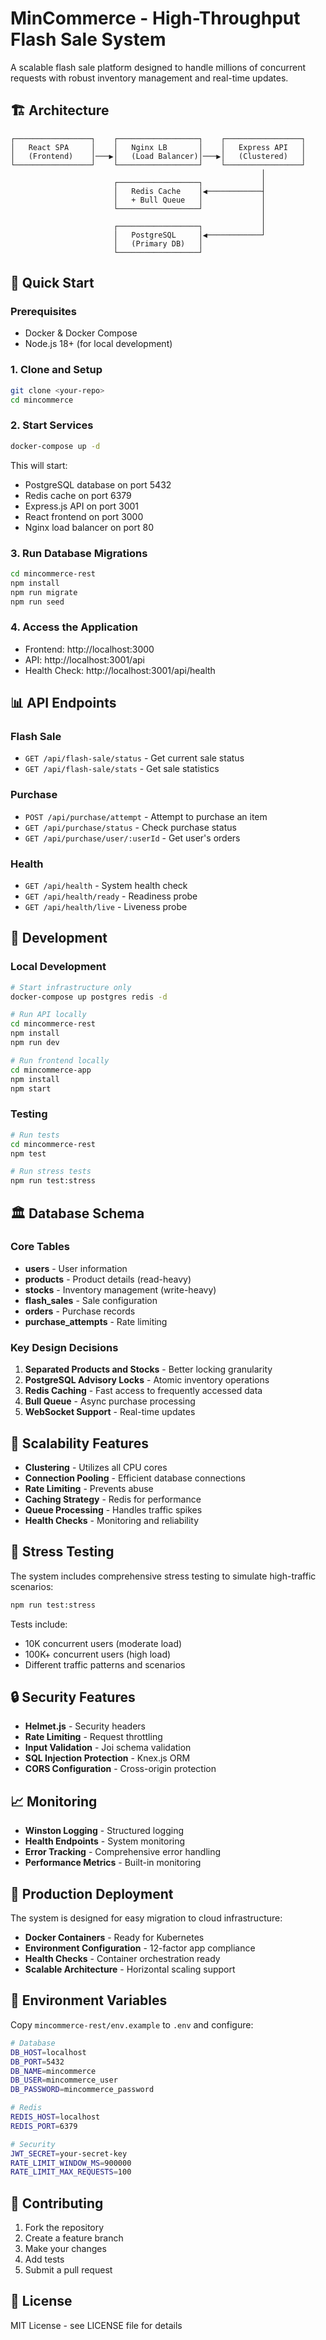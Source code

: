 # MinCommerce - High-Throughput Flash Sale System

A scalable flash sale platform designed to handle millions of concurrent requests with robust inventory management and real-time updates.

## 🏗️ Architecture

```
┌─────────────────┐    ┌──────────────────┐    ┌─────────────────┐
│   React SPA     │    │   Nginx LB       │    │   Express API   │
│   (Frontend)    │───▶│   (Load Balancer)│───▶│   (Clustered)   │
└─────────────────┘    └──────────────────┘    └─────────────────┘
                                                        │
                       ┌──────────────────┐             │
                       │   Redis Cache    │◀────────────┤
                       │   + Bull Queue   │             │
                       └──────────────────┘             │
                                                        │
                       ┌──────────────────┐             │
                       │   PostgreSQL     │◀────────────┘
                       │   (Primary DB)   │
                       └──────────────────┘
```

## 🚀 Quick Start

### Prerequisites
- Docker & Docker Compose
- Node.js 18+ (for local development)

### 1. Clone and Setup
```bash
git clone <your-repo>
cd mincommerce
```

### 2. Start Services
```bash
docker-compose up -d
```

This will start:
- PostgreSQL database on port 5432
- Redis cache on port 6379
- Express.js API on port 3001
- React frontend on port 3000
- Nginx load balancer on port 80

### 3. Run Database Migrations
```bash
cd mincommerce-rest
npm install
npm run migrate
npm run seed
```

### 4. Access the Application
- Frontend: http://localhost:3000
- API: http://localhost:3001/api
- Health Check: http://localhost:3001/api/health

## 📊 API Endpoints

### Flash Sale
- `GET /api/flash-sale/status` - Get current sale status
- `GET /api/flash-sale/stats` - Get sale statistics

### Purchase
- `POST /api/purchase/attempt` - Attempt to purchase an item
- `GET /api/purchase/status` - Check purchase status
- `GET /api/purchase/user/:userId` - Get user's orders

### Health
- `GET /api/health` - System health check
- `GET /api/health/ready` - Readiness probe
- `GET /api/health/live` - Liveness probe

## 🔧 Development

### Local Development
```bash
# Start infrastructure only
docker-compose up postgres redis -d

# Run API locally
cd mincommerce-rest
npm install
npm run dev

# Run frontend locally
cd mincommerce-app
npm install
npm start
```

### Testing
```bash
# Run tests
cd mincommerce-rest
npm test

# Run stress tests
npm run test:stress
```

## 🏛️ Database Schema

### Core Tables
- **users** - User information
- **products** - Product details (read-heavy)
- **stocks** - Inventory management (write-heavy)
- **flash_sales** - Sale configuration
- **orders** - Purchase records
- **purchase_attempts** - Rate limiting

### Key Design Decisions
1. **Separated Products and Stocks** - Better locking granularity
2. **PostgreSQL Advisory Locks** - Atomic inventory operations
3. **Redis Caching** - Fast access to frequently accessed data
4. **Bull Queue** - Async purchase processing
5. **WebSocket Support** - Real-time updates

## 🚀 Scalability Features

- **Clustering** - Utilizes all CPU cores
- **Connection Pooling** - Efficient database connections
- **Rate Limiting** - Prevents abuse
- **Caching Strategy** - Redis for performance
- **Queue Processing** - Handles traffic spikes
- **Health Checks** - Monitoring and reliability

## 🧪 Stress Testing

The system includes comprehensive stress testing to simulate high-traffic scenarios:

```bash
npm run test:stress
```

Tests include:
- 10K concurrent users (moderate load)
- 100K+ concurrent users (high load)
- Different traffic patterns and scenarios

## 🔒 Security Features

- **Helmet.js** - Security headers
- **Rate Limiting** - Request throttling
- **Input Validation** - Joi schema validation
- **SQL Injection Protection** - Knex.js ORM
- **CORS Configuration** - Cross-origin protection

## 📈 Monitoring

- **Winston Logging** - Structured logging
- **Health Endpoints** - System monitoring
- **Error Tracking** - Comprehensive error handling
- **Performance Metrics** - Built-in monitoring

## 🔄 Production Deployment

The system is designed for easy migration to cloud infrastructure:

- **Docker Containers** - Ready for Kubernetes
- **Environment Configuration** - 12-factor app compliance
- **Health Checks** - Container orchestration ready
- **Scalable Architecture** - Horizontal scaling support

## 📝 Environment Variables

Copy `mincommerce-rest/env.example` to `.env` and configure:

```bash
# Database
DB_HOST=localhost
DB_PORT=5432
DB_NAME=mincommerce
DB_USER=mincommerce_user
DB_PASSWORD=mincommerce_password

# Redis
REDIS_HOST=localhost
REDIS_PORT=6379

# Security
JWT_SECRET=your-secret-key
RATE_LIMIT_WINDOW_MS=900000
RATE_LIMIT_MAX_REQUESTS=100
```

## 🤝 Contributing

1. Fork the repository
2. Create a feature branch
3. Make your changes
4. Add tests
5. Submit a pull request

## 📄 License

MIT License - see LICENSE file for details
